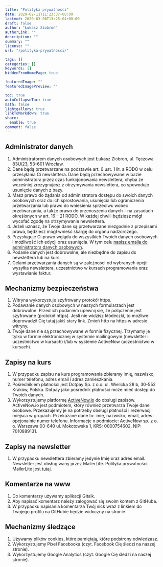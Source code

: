 ```yaml
---
title: "Polityka prywatności"
date: 2020-02-11T11:23:37+00:00
lastmod: 2020-03-06T13:25:04+00:00
draft: false
author: "Łukasz Ziobroń"
authorLink: ""
description: ""
summary: ""
license: ""
url: "/polityka-prywatnosci/"

tags: []
categories: []
keywords: []
hiddenFromHomePage: true

featuredImage: ""
featuredImagePreview: ""

toc: true
autoCollapseToc: true
math: false
lightgallery: true
linkToMarkdown: true
share:
  enable: true
comment: false
---
```


## Administrator danych

1. Administratorem danych osobowych jest Łukasz Ziobroń, ul. Tęczowa 83U/23, 53-601 Wrocław.
2. Dane będą przetwarzane na podstawie art. 6 ust. 1 lit. a RODO w celu przesyłania Ci newslettera. Dane będą przechowywane w bazie administratora przez czas funkcjonowania newslettera, chyba że wcześniej zrezygnujesz z otrzymywania newslettera, co spowoduje usunięcie danych z bazy.
3. Masz prawo do żądania od administratora dostępu do swoich danych osobowych oraz do ich sprostowania, usunięcia lub ograniczenia przetwarzania lub prawo do wniesienia sprzeciwu wobec przetwarzania, a także prawo do przenoszenia danych – na zasadach określonych w art. 16 – 21 RODO. W każdej chwili będziesz mógł wycofać zgodę na otrzymywanie newslettera.
4. Jeżeli uznasz, że Twoje dane są przetwarzane niezgodnie z przepisami prawa, będziesz mógł wnieść skargę do organu nadzorczego.
5. Przysługuje Ci prawo wglądu do wszystkich Twoich danych osobowych i możliwość ich edycji oraz usunięcia. W tym celu [napisz emaila do administratora danych osobowych][mail-Lukasz].
6. Podanie danych jest dobrowolne, ale niezbędne do zapisu do newslettera lub na kurs.
7. Celami przetwarzania danych są w zależności od wybranych opcji: wysyłka newslettera, uczestnictwo w kursach programowania oraz wystawianie faktur.

## Mechanizmy bezpieczeństwa

1. Witryna wykorzystuje szyfrowany protokół https.
2. Podawanie danych osobowych w naszych formularzach jest dobrowolne. Przed ich podaniem upewnij się, że połączenie jest szyfrowane (protokół https). Jeśli nie widzisz kłódeczki, to możliwe doprowadził Cię tutaj jakiś stary link. Zmień http na https w adresie witryny.
3. Twoje dane nie są przechowywane w formie fizycznej. Trzymamy je tylko w formie elektronicznej w systemie mailingowym (newsletter i uczestnictwo w kursach) i/lub w systemie ActiveNow (uczestnictwo w kursach).

## Zapisy na kurs

1. W przypadku zapisu na kurs programowania zbieramy imię, nazwisko, numer telefonu, adres email i adres zamieszkania.
2. Pośrednikiem płatności jest Dotpay Sp. z o.o. ul. Wielicka 28 b, 30-552 Kraków, Polska. Dotpay jako pośrednik płatności może mieć dostęp do Twoich danych.
3. Wykorzystujemy platformę [ActiveNow.io][active-now-io] do obsługi zapisów. ActiveNow.io jest podmiotem, który również przetwarza Twoje dane osobowe. Przekazujemy je na potrzeby obsługi płatności i rezerwacji miejsca w grupach. Przekazane dane to: imię, nazwisko, email, adres i opcjonalnie numer telefonu. Informacje o podmiocie: ActiveNow sp. z o. o. Warszawa 00-640 ul. Mokotowska 1, KRS: 0000754602, NIP: 7010889131.

## Zapisy na newsletter

1. W przypadku newslettera zbieramy jedynie Imię oraz adres email. Newsletter jest obsługiwany przez MailerLite. Polityka prywatności MailerLite jest [tutaj][mailer-lite].

## Komentarze na www

1. Do komentarzy używamy aplikacji Gitalk.
2. Aby napisać komentarz należy zalogować się swoim kontem z GitHuba.
3. W przypadku napisania komentarza Twój nick wraz z linkiem do Twojego profilu na GitHubie będzie widoczny na stronie.

## Mechanizmy śledzące

1. Używamy plików cookies, które pamiętają, które podstrony odwiedzasz.
2. Wykorzystujemy Pixel Facebooka (czyt. Facebook Cię śledzi na naszej stronie).
3. Wykorzystujemy Google Analytics (czyt. Google Cię śledzi na naszej stronie).

 [mail-Lukasz]: mailto:lukasz@coders.school
 [active-now-io]: https://activenow.io/
 [mailer-lite]: https://www.mailerlite.com/legal/privacy-policy